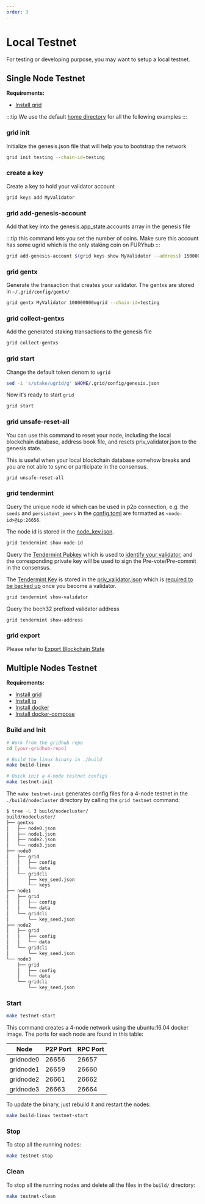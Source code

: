 ```yaml
---
order: 3
---
```


# Local Testnet

For testing or developing purpose, you may want to setup a local testnet.

## Single Node Testnet

**Requirements:**

- [Install grid](../get-started/install.md)

:::tip
We use the default [home directory](intro.md#home-directory) for all the following examples
:::

### grid init

Initialize the genesis.json file that will help you to bootstrap the network

```bash
grid init testing --chain-id=testing
```

### create a key

Create a key to hold your validator account

```bash
grid keys add MyValidator
```

### grid add-genesis-account

Add that key into the genesis.app_state.accounts array in the genesis file

:::tip
this command lets you set the number of coins. Make sure this account has some ugrid which is the only staking coin on FURYhub
:::

```bash
grid add-genesis-account $(grid keys show MyValidator --address) 150000000ugrid
```

### grid gentx

Generate the transaction that creates your validator. The gentxs are stored in `~/.grid/config/gentx/`

```bash
grid gentx MyValidator 100000000ugrid --chain-id=testing 
```

### grid collect-gentxs

Add the generated staking transactions to the genesis file

```bash
grid collect-gentxs
```

### grid start

Change the default token denom to `ugrid`

```bash
sed -i 's/stake/ugrid/g' $HOME/.grid/config/genesis.json
```

Now it‘s ready to start `grid`

```bash
grid start
```

### grid unsafe-reset-all

You can use this command to reset your node, including the local blockchain database, address book file, and resets priv_validator.json to the genesis state.

This is useful when your local blockchain database somehow breaks and you are not able to sync or participate in the consensus.

```bash
grid unsafe-reset-all
```

### grid tendermint

Query the unique node id which can be used in p2p connection, e.g. the `seeds` and `persistent_peers` in the [config.toml](intro.md#cnofig-toml) are formatted as `<node-id>@ip:26656`.

The node id is stored in the [node_key.json](intro.md#node_key-json).

```bash
grid tendermint show-node-id
```

Query the [Tendermint Pubkey](../concepts/validator-faq.md#tendermint-key) which is used to [identify your validator](../cli-client/stake/create-validator.md), and the corresponding private key will be used to sign the Pre-vote/Pre-commit in the consensus.

The [Tendermint Key](../concepts/validator-faq.md#tendermint-key) is stored in the [priv_validator.json](intro.md#priv_validator-json) which is [required to be backed up](../concepts/validator-faq.md#how-to-backup-the-validator) once you become a validator.

```bash
grid tendermint show-validator
```

Query the bech32 prefixed validator address

```bash
grid tendermint show-address
```

### grid export

Please refer to [Export Blockchain State](export.md)

## Multiple Nodes Testnet

**Requirements:**

- [Install grid](../get-started/install.md)
- [Install jq](https://stedolan.github.io/jq/download/)
- [Install docker](https://docs.docker.com/engine/installation/)
- [Install docker-compose](https://docs.docker.com/compose/install/)

### Build and Init

```bash
# Work from the gridhub repo
cd [your-gridhub-repo]

# Build the linux binary in ./build
make build-linux

# Quick init a 4-node testnet configs
make testnet-init
```

The `make testnet-init` generates config files for a 4-node testnet in the `./build/nodecluster` directory by calling the `grid testnet` command:

```bash
$ tree -L 3 build/nodecluster/
build/nodecluster/
├── gentxs
│   ├── node0.json
│   ├── node1.json
│   ├── node2.json
│   └── node3.json
├── node0
│   ├── grid
│   │   ├── config
│   │   └── data
│   └── gridcli
│       ├── key_seed.json
│       └── keys
├── node1
│   ├── grid
│   │   ├── config
│   │   └── data
│   └── gridcli
│       └── key_seed.json
├── node2
│   ├── grid
│   │   ├── config
│   │   └── data
│   └── gridcli
│       └── key_seed.json
└── node3
    ├── grid
    │   ├── config
    │   └── data
    └── gridcli
        └── key_seed.json
```

### Start

```bash
make testnet-start
```

This command creates a 4-node network using the ubuntu:16.04 docker image. The ports for each node are found in this table:

| Node      | P2P Port | RPC Port |
| --------- | -------- | -------- |
| gridnode0 | 26656    | 26657    |
| gridnode1 | 26659    | 26660    |
| gridnode2 | 26661    | 26662    |
| gridnode3 | 26663    | 26664    |

To update the binary, just rebuild it and restart the nodes:

```bash
make build-linux testnet-start
```

### Stop

To stop all the running nodes:

```bash
make testnet-stop
```

### Clean

To stop all the running nodes and delete all the files in the `build/` directory:

```bash
make testnet-clean
```
